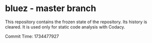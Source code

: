 # bluez - master branch

This repository contains the frozen state of the repository.
Its history is cleared. It is used only for static code
analysis with Codacy.

Commit Time: 1734477927